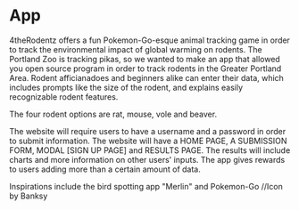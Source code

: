 # App
4theRodentz offers a fun Pokemon-Go-esque animal tracking game in order to track the environmental impact of global warming on rodents.
The Portland Zoo is tracking pikas, so we wanted to make an app that allowed you open source program in order to track rodents in the Greater Portland Area. Rodent afficianadoes and beginners alike can enter their data, which includes prompts like the size of the rodent, and explains easily recognizable rodent features.

The four rodent options are rat, mouse, vole and beaver.  

The website will require users to have a username and a password in order to submit information. The website will have a HOME PAGE, A SUBMISSION FORM, MODAL [SIGN UP PAGE] and RESULTS PAGE. The results will include charts and more information on other users' inputs. 
The app gives rewards to users adding more than a certain amount of data.

Inspirations include the bird spotting app "Merlin" and Pokemon-Go 
//Icon by Banksy
